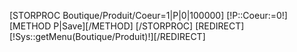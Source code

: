 [STORPROC Boutique/Produit/Coeur=1|P|0|100000]
    [!P::Coeur:=0!]
    [METHOD P|Save][/METHOD]
[/STORPROC]
[REDIRECT][!Sys::getMenu(Boutique/Produit)!][/REDIRECT]